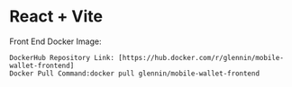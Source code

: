 # React + Vite
Front End Docker Image:

    DockerHub Repository Link: [https://hub.docker.com/r/glennin/mobile-wallet-frontend]
    Docker Pull Command:docker pull glennin/mobile-wallet-frontend